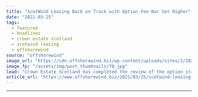 ```yaml
---
title: "ScotWind Leasing Back on Track with Option Fee Bar Set Higher"
date: "2021-03-25"
tags: 
  - featured
  - headlines
  - crown estate scotland
  - scotwind leasing
  - offshorewind
source: "offshorewind"
image_url: "https://cdn.offshorewind.biz/wp-content/uploads/sites/2/2021/03/25090503/Hywind-Scorland_-c-Equinor.jpg"
image_fp: "/assets/img/post_thumbnails/70.jpg"
lead: "Crown Estate Scotland has completed the review of the option structure for the ScotWind"
article_url: "https://www.offshorewind.biz/2021/03/25/scotwind-leasing-back-on-track-with-option-fee-bar-set-higher/"
---
```


---
